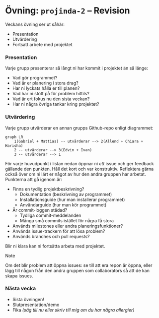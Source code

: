 # Övning: `projinda-2` – Revision

Veckans övning ser ut såhär:

- Presentation
- Utvärdering
- Fortsatt arbete med projektet

### **Presentation**
Varje grupp presenterar så långt ni har kommit i projektet än så länge:

- Vad gör programmet?
- Vad är er planering i stora drag?
- Har ni lyckats hålla er till planen?
- Vad har ni stött på för problem hittils?
- Vad är ert fokus nu den sista veckan?
- Har ni några övriga tankar kring projektet?

### **Utvärdering**

Varje grupp utvärderar en annan grupps Github-repo enligt diagrammet:

```mermaid
graph LR
    1(Gabriel + Mattias) -- utvärderar --> 2(Allend + Chiara + Harisha)
    2 -- utvärderar --> 3(Edvin + Ivan)
    3 -- utvärderar --> 1
```

För varje huvudpunkt i listan nedan öppnar ni *ett* issue och ger feedback gällande den punkten. Håll det kort och var konstruktiv. Reflektera gärna också över om ni lärt er något av hur den andra gruppen har arbetat. Punkterna att gå igenom är:

* Finns en tydlig projektbeskrivning?
    - Dokumentation (beskrivning av programmet)
    - Installationsguide (hur man installerar programmet)
    - Användarguide (hur man kör programmet)
* Är commit-loggen städad?
    - Tydliga commit-meddelanden
    - Många små commits istället för några få stora
* Används milestones eller andra planeringsfunktioner?
* Används issue-trackern för att lösa problem?
* Används branches och pull requests?

Blir ni klara kan ni fortsätta arbeta med projektet.

> [!NOTE]
> Om det blir problem att öppna issues: se till att era repon är öppna, eller lägg till någon från den andra gruppen som collaborators så att de kan skapa issues.

### **Nästa vecka**
* Sista övningen!
* Slutpresentation/demo
* Fika *(säg till nu eller skriv till mig om du har några allergier)*

